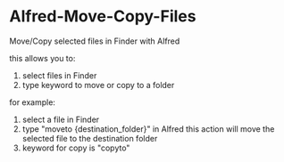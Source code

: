 # Alfred-Move-Copy-Files
Move/Copy selected files in Finder with Alfred 

this allows you to:
1. select files in Finder
2. type keyword to move or copy to a folder

for example:
1. select a file in Finder
2. type "moveto {destination_folder}" in Alfred
this action will move the selected file to the destination folder
3. keyword for copy is "copyto"
